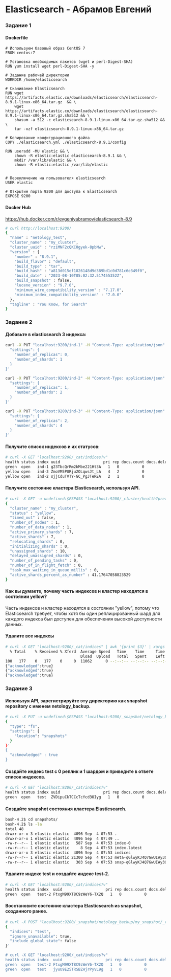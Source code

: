 # Elasticsearch - Абрамов Евгений

### Задание 1

#### Dockerfile

```docker
# Используем базовый образ CentOS 7
FROM centos:7

# Установка необходимых пакетов (wget и perl-Digest-SHA)
RUN yum install wget perl-Digest-SHA -y

# Задание рабочей директории
WORKDIR /home/elasticsearch

# Скачивание Elasticsearch
RUN wget https://artifacts.elastic.co/downloads/elasticsearch/elasticsearch-8.9.1-linux-x86_64.tar.gz  && \
    wget https://artifacts.elastic.co/downloads/elasticsearch/elasticsearch-8.9.1-linux-x86_64.tar.gz.sha512 && \
    shasum -a 512 -c elasticsearch-8.9.1-linux-x86_64.tar.gz.sha512 && \
    tar -xzf elasticsearch-8.9.1-linux-x86_64.tar.gz

# Копирование конфигурационного файла
COPY ./elasticsearch.yml ./elasticsearch-8.9.1/config

RUN useradd -MU elastic && \
    chown -R elastic:elastic elasticsearch-8.9.1 && \
    mkdir /var/lib/elastic && \
    chown -R elastic:elastic /var/lib/elastic


# Переключение на пользователя elasticsearch
USER elastic

# Открытие порта 9200 для доступа к Elasticsearch
EXPOSE 9200
```

#### Docker Hub

https://hub.docker.com/r/evgeniyabramov/elasticsearch-8.9

```bash
# curl http://localhost:9200/
{
  "name" : "netology_test",
  "cluster_name" : "my_cluster",
  "cluster_uuid" : "rziMNF2cQKC0gyek-8pbNw",
  "version" : {
    "number" : "8.9.1",
    "build_flavor" : "default",
    "build_type" : "tar",
    "build_hash" : "a813d015ef1826148d9d389bd1c0d781c6e349f0",
    "build_date" : "2023-08-10T05:02:32.517455352Z",
    "build_snapshot" : false,
    "lucene_version" : "9.7.0",
    "minimum_wire_compatibility_version" : "7.17.0",
    "minimum_index_compatibility_version" : "7.0.0"
  },
  "tagline" : "You Know, for Search"
}
```

### Задание 2

#### Добавьте в elasticsearch 3 индекса:

```bash
curl -X PUT "localhost:9200/ind-1" -H "Content-Type: application/json" -d '{
  "settings": {
    "number_of_replicas": 0,
    "number_of_shards": 1
  }
}'

curl -X PUT "localhost:9200/ind-2" -H "Content-Type: application/json" -d '{
  "settings": {
    "number_of_replicas": 1,
    "number_of_shards": 2
  }
}'

curl -X PUT "localhost:9200/ind-3" -H "Content-Type: application/json" -d '{
  "settings": {
    "number_of_replicas": 2,
    "number_of_shards": 4
  }
}'
```

#### Получите список индексов и их статусов:

```bash
# curl -X GET "localhost:9200/_cat/indices?v"
health status index uuid                   pri rep docs.count docs.deleted store.size pri.store.size
green  open   ind-1 g23TbcQrRm2bMbe221Ht3A   1   0          0            0       225b           225b
yellow open   ind-3 ZmoVM5PURju2OLqwsJt_LA   4   2          0            0       900b           900b
yellow open   ind-2 sjjCduTVTY-GC_PgJTeREA   2   1          0            0       450b           450b
```

#### Получите состояние кластера Elasticsearch, используя API.

```bash
# curl -X GET -u undefined:$ESPASS "localhost:9200/_cluster/health?pretty"
{
  "cluster_name" : "my_cluster",
  "status" : "yellow",
  "timed_out" : false,
  "number_of_nodes" : 1,
  "number_of_data_nodes" : 1,
  "active_primary_shards" : 7,
  "active_shards" : 7,
  "relocating_shards" : 0,
  "initializing_shards" : 0,
  "unassigned_shards" : 10,
  "delayed_unassigned_shards" : 0,
  "number_of_pending_tasks" : 0,
  "number_of_in_flight_fetch" : 0,
  "task_max_waiting_in_queue_millis" : 0,
  "active_shards_percent_as_number" : 41.17647058823529
}
```

#### Как вы думаете, почему часть индексов и кластер находятся в состоянии yellow?

Часть индексов и кластер находятся в состоянии "yellow", потому что Elasticsearch требует, чтобы хотя бы один реплицированный шард для каждого индекса был доступен для обеспечения высокой доступности данных.

#### Удалите все индексы

```bash
# curl -X GET "localhost:9200/_cat/indices" | awk '{print $3}' | xargs -I {} curl -X DELETE "localhost:9200/{}"
  % Total    % Received % Xferd  Average Speed   Time    Time     Time  Current
                                 Dload  Upload   Total   Spent    Left  Speed  
100   177    0   177    0     0  11062      0 --:--:-- --:--:-- --:--:-- 11062 
{"acknowledged":true}
{"acknowledged":true}
{"acknowledged":true}
```

### Задание 3

#### Используя API, зарегистрируйте эту директорию как snapshot repository c именем netology_backup.

```bash
# curl -X PUT -u undefined:$ESPASS "localhost:9200/_snapshot/netology_backup?pretty" -H 'Content-Type: application/json' -d'
{
  "type": "fs",
  "settings": {
    "location": "snapshots"
  }
}'
{
  "acknowledged" : true
}
```

#### Создайте индекс test с 0 реплик и 1 шардом и приведите в ответе список индексов.

```bash
# curl -X GET "localhost:9200/_cat/indices?v"
health status index uuid                   pri rep docs.count docs.deleted store.size pri.store.size
green  open   test  ZVDipuCkTCCcTcYcd3OIyg   1   0          0            0       225b           225b
```

#### Создайте snapshot состояния кластера Elasticsearch.

```bash
bash-4.2$ cd snapshots/
bash-4.2$ ls -la
total 48
drwxr-xr-x 3 elastic elastic  4096 Sep  4 07:53 .
drwxr-xr-x 1 elastic elastic  4096 Sep  4 07:49 ..
-rw-r--r-- 1 elastic elastic   587 Sep  4 07:53 index-0
-rw-r--r-- 1 elastic elastic     8 Sep  4 07:53 index.latest
drwxr-xr-x 3 elastic elastic  4096 Sep  4 07:53 indices
-rw-r--r-- 1 elastic elastic 21300 Sep  4 07:53 meta-qGlwyKJ4Q7GwUIAy3Qp2FA.dat
-rw-r--r-- 1 elastic elastic   303 Sep  4 07:53 snap-qGlwyKJ4Q7GwUIAy3Qp2FA.dat
```

#### Удалите индекс test и создайте индекс test-2.

```bash
# curl -X GET "localhost:9200/_cat/indices?v"
health status index  uuid                   pri rep docs.count docs.deleted store.size pri.store.size
green  open   test-2 FtxgM99XT8C9zWeY6-TX2Q   1   0          0            0       225b           225b
```

#### Восстановите состояние кластера Elasticsearch из snapshot, созданного ранее.

```bash
# curl -X POST "localhost:9200/_snapshot/netology_backup/my_snapshot/_restore" -H 'Content-Type: application/json' -d'
{
  "indices": "test",
  "ignore_unavailable": true,
  "include_global_state": false
}'

# curl -X GET "localhost:9200/_cat/indices?v"
health status index  uuid                   pri rep docs.count docs.deleted store.size pri.store.size
green  open   test-2 FtxgM99XT8C9zWeY6-TX2Q   1   0          0            0       247b           247b
green  open   test   jyuU9E25TRSBZHjrPyVL9g   1   0          0            0       247b           247b
```